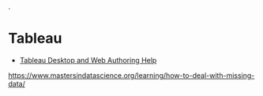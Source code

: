 
.

# Tableau




- [Tableau Desktop and Web Authoring Help](https://help.tableau.com/current/pro/desktop/en-us/viz_in_tooltip.htm)


https://www.mastersindatascience.org/learning/how-to-deal-with-missing-data/
